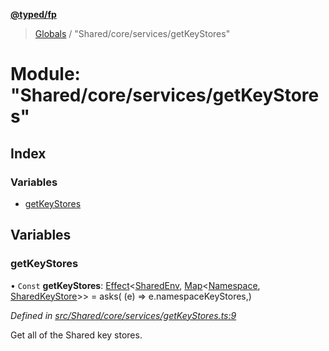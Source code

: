 **[@typed/fp](../README.md)**

> [Globals](../globals.md) / "Shared/core/services/getKeyStores"

# Module: "Shared/core/services/getKeyStores"

## Index

### Variables

* [getKeyStores](_shared_core_services_getkeystores_.md#getkeystores)

## Variables

### getKeyStores

• `Const` **getKeyStores**: [Effect](_effect_effect_.effect.md)\<[SharedEnv](../interfaces/_shared_core_services_sharedenv_.sharedenv.md), [Map](../interfaces/_shared_core_model_sharedkeystore_.sharedkeystore.md#map)\<[Namespace](_shared_core_model_namespace_.namespace.md), [SharedKeyStore](../interfaces/_shared_core_model_sharedkeystore_.sharedkeystore.md)>> = asks( (e) => e.namespaceKeyStores,)

*Defined in [src/Shared/core/services/getKeyStores.ts:9](https://github.com/TylorS/typed-fp/blob/6ccb290/src/Shared/core/services/getKeyStores.ts#L9)*

Get all of the Shared key stores.
